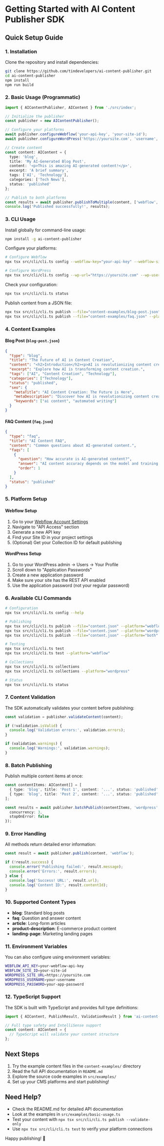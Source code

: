 # Getting Started with AI Content Publisher SDK

## Quick Setup Guide

### 1. Installation

Clone the repository and install dependencies:

```bash
git clone https://github.com/tindevelopers/ai-content-publisher.git
cd ai-content-publisher
npm install
npm run build
```

### 2. Basic Usage (Programmatic)

```typescript
import { AIContentPublisher, AIContent } from './src/index';

// Initialize the publisher
const publisher = new AIContentPublisher();

// Configure your platforms
await publisher.configureWebflow('your-api-key', 'your-site-id');
await publisher.configureWordPress('https://yoursite.com', 'username', 'app-password');

// Create content
const content: AIContent = {
  type: 'blog',
  title: 'My AI-Generated Blog Post',
  content: '<p>This is amazing AI-generated content!</p>',
  excerpt: 'A brief summary',
  tags: ['AI', 'Technology'],
  categories: ['Tech News'],
  status: 'published'
};

// Publish to both platforms
const results = await publisher.publishToMultiple(content, ['webflow', 'wordpress']);
console.log('Published successfully!', results);
```

### 3. CLI Usage

Install globally for command-line usage:

```bash
npm install -g ai-content-publisher
```

Configure your platforms:

```bash
# Configure Webflow
npx tsx src/cli/cli.ts config --webflow-key="your-api-key" --webflow-site="your-site-id"

# Configure WordPress
npx tsx src/cli/cli.ts config --wp-url="https://yoursite.com" --wp-username="admin" --wp-password="your-app-password"
```

Check your configuration:

```bash
npx tsx src/cli/cli.ts status
```

Publish content from a JSON file:

```bash
npx tsx src/cli/cli.ts publish --file="content-examples/blog-post.json" --platform="webflow"
npx tsx src/cli/cli.ts publish --file="content-examples/faq.json" --platform="both"
```

### 4. Content Examples

#### Blog Post (`blog-post.json`)

```json
{
  "type": "blog",
  "title": "The Future of AI in Content Creation",
  "content": "<h2>Introduction</h2><p>AI is revolutionizing content creation...</p>",
  "excerpt": "Explore how AI is transforming content creation.",
  "tags": ["AI", "Content Creation", "Technology"],
  "categories": ["Technology"],
  "status": "published",
  "seo": {
    "metaTitle": "AI Content Creation: The Future is Here",
    "metaDescription": "Discover how AI is revolutionizing content creation.",
    "keywords": ["ai content", "automated writing"]
  }
}
```

#### FAQ Content (`faq.json`)

```json
{
  "type": "faq",
  "title": "AI Content FAQ",
  "content": "Common questions about AI-generated content.",
  "faqs": [
    {
      "question": "How accurate is AI-generated content?",
      "answer": "AI content accuracy depends on the model and training data used.",
      "order": 1
    }
  ],
  "status": "published"
}
```

### 5. Platform Setup

#### Webflow Setup

1. Go to your [Webflow Account Settings](https://webflow.com/dashboard/account/general)
2. Navigate to "API Access" section
3. Generate a new API key
4. Find your Site ID in your project settings
5. (Optional) Get your Collection ID for default publishing

#### WordPress Setup

1. Go to your WordPress admin → Users → Your Profile
2. Scroll down to "Application Passwords"
3. Create a new application password
4. Make sure your site has the REST API enabled
5. Use the application password (not your regular password)

### 6. Available CLI Commands

```bash
# Configuration
npx tsx src/cli/cli.ts config --help

# Publishing
npx tsx src/cli/cli.ts publish --file="content.json" --platform="webflow"
npx tsx src/cli/cli.ts publish --file="content.json" --platform="wordpress"
npx tsx src/cli/cli.ts publish --file="content.json" --platform="both"

# Testing
npx tsx src/cli/cli.ts test
npx tsx src/cli/cli.ts test --platform="webflow"

# Collections
npx tsx src/cli/cli.ts collections
npx tsx src/cli/cli.ts collections --platform="wordpress"

# Status
npx tsx src/cli/cli.ts status
```

### 7. Content Validation

The SDK automatically validates your content before publishing:

```typescript
const validation = publisher.validateContent(content);

if (!validation.isValid) {
  console.log('Validation errors:', validation.errors);
}

if (validation.warnings) {
  console.log('Warnings:', validation.warnings);
}
```

### 8. Batch Publishing

Publish multiple content items at once:

```typescript
const contentItems: AIContent[] = [
  { type: 'blog', title: 'Post 1', content: '...', status: 'published' },
  { type: 'blog', title: 'Post 2', content: '...', status: 'published' }
];

const results = await publisher.batchPublish(contentItems, 'wordpress', {
  concurrency: 3,
  stopOnError: false
});
```

### 9. Error Handling

All methods return detailed error information:

```typescript
const result = await publisher.publish(content, 'webflow');

if (!result.success) {
  console.error('Publishing failed:', result.message);
  console.error('Errors:', result.errors);
} else {
  console.log('Success! URL:', result.url);
  console.log('Content ID:', result.contentId);
}
```

### 10. Supported Content Types

- **blog**: Standard blog posts
- **faq**: Question and answer content
- **article**: Long-form articles
- **product-description**: E-commerce product content
- **landing-page**: Marketing landing pages

### 11. Environment Variables

You can also configure using environment variables:

```bash
WEBFLOW_API_KEY=your-webflow-api-key
WEBFLOW_SITE_ID=your-site-id
WORDPRESS_SITE_URL=https://yoursite.com
WORDPRESS_USERNAME=your-username
WORDPRESS_PASSWORD=your-app-password
```

### 12. TypeScript Support

The SDK is built with TypeScript and provides full type definitions:

```typescript
import { AIContent, PublishResult, ValidationResult } from 'ai-content-publisher';

// Full type safety and IntelliSense support
const content: AIContent = {
  // TypeScript will validate your content structure
};
```

## Next Steps

1. Try the example content files in the `content-examples/` directory
2. Read the full API documentation in `README.md`
3. Explore the source code examples in `src/examples/`
4. Set up your CMS platforms and start publishing!

## Need Help?

- Check the README.md for detailed API documentation
- Look at the examples in `src/examples/basic-usage.ts`
- Test your content with `npx tsx src/cli/cli.ts publish --validate-only`
- Use `npx tsx src/cli/cli.ts test` to verify your platform connections

Happy publishing! 🚀
